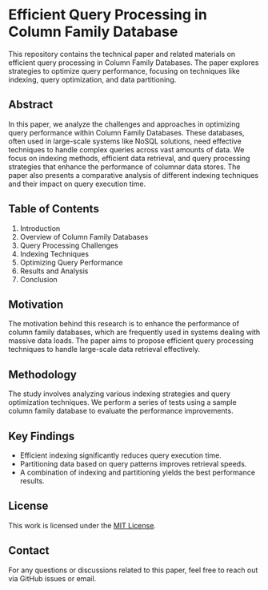 # Efficient Query Processing in Column Family Database

This repository contains the technical paper and related materials on efficient query processing in Column Family Databases. The paper explores strategies to optimize query performance, focusing on techniques like indexing, query optimization, and data partitioning.

## Abstract

In this paper, we analyze the challenges and approaches in optimizing query performance within Column Family Databases. These databases, often used in large-scale systems like NoSQL solutions, need effective techniques to handle complex queries across vast amounts of data. We focus on indexing methods, efficient data retrieval, and query processing strategies that enhance the performance of columnar data stores. The paper also presents a comparative analysis of different indexing techniques and their impact on query execution time.

## Table of Contents
1. Introduction
2. Overview of Column Family Databases
3. Query Processing Challenges
4. Indexing Techniques
5. Optimizing Query Performance
6. Results and Analysis
7. Conclusion

## Motivation

The motivation behind this research is to enhance the performance of column family databases, which are frequently used in systems dealing with massive data loads. The paper aims to propose efficient query processing techniques to handle large-scale data retrieval effectively.

## Methodology

The study involves analyzing various indexing strategies and query optimization techniques. We perform a series of tests using a sample column family database to evaluate the performance improvements.

## Key Findings

- Efficient indexing significantly reduces query execution time.
- Partitioning data based on query patterns improves retrieval speeds.
- A combination of indexing and partitioning yields the best performance results.

## License

This work is licensed under the [MIT License](LICENSE).

## Contact

For any questions or discussions related to this paper, feel free to reach out via GitHub issues or email.
